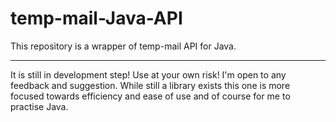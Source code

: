 # temp-mail-Java-API
This repository is a wrapper of temp-mail API for Java.
<hr>
It is still in development step! Use at your own risk! 
I'm open to any feedback and suggestion.
While still a library exists this one is more focused towards efficiency and ease of use and of course for me to practise Java. 
